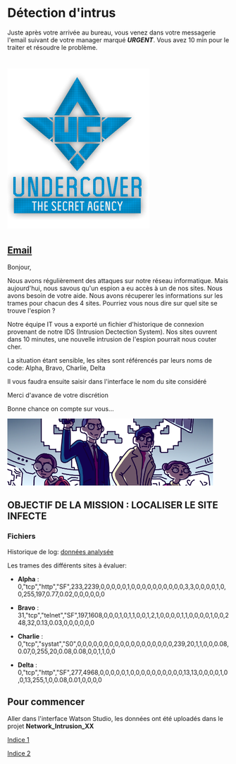 # Détection d'intrus

Juste après votre arrivée au bureau, vous venez dans votre messagerie l'email suivant de votre manager marqué ***URGENT***.
Vous avez 10 min pour le traiter et résoudre le problème.

# ![img](/assets/undercover.png)

## <u>Email</u>

Bonjour,

Nous avons régulièrement des attaques sur notre réseau informatique. Mais aujourd'hui, nous savous qu'un espion a eu accès à un de nos sites. Nous avons besoin de votre aide. Nous avons récuperer les informations sur les trames pour chacun des 4 sites. Pourriez vous nous dire sur quel site se trouve l'espion ?

Notre équipe IT vous a exporté un fichier d'historique de connexion provenant de notre IDS (Intrusion Dectection System). Nos sites ouvrent dans 10 minutes, une nouvelle intrusion de l'espion pourrait nous couter cher.

La situation étant sensible, les sites sont référencés par leurs noms de code: Alpha, Bravo, Charlie, Delta

Il vous faudra ensuite saisir dans l'interface le nom du site considéré

Merci d'avance de votre discrétion

Bonne chance on compte sur vous...

![image-20200824161301556](/assets/image-20200824161301556.png)

## OBJECTIF DE LA MISSION : LOCALISER LE SITE INFECTE

### Fichiers

Historique de log: [données analysée](https://github.com/vperrinfr/network_intrusion/blob/master/data/Train_data.csv)

Les trames des différents sites à évaluer: 

- **Alpha** : 0,"tcp","http","SF",233,2239,0,0,0,0,0,1,0,0,0,0,0,0,0,0,0,0,3,3,0,0,0,0,1,0,0,255,197,0.77,0.02,0,0,0,0,0,0

- **Bravo** : 31,"tcp","telnet","SF",197,1608,0,0,0,1,0,1,1,0,0,1,2,1,0,0,0,0,1,1,0,0,0,0,1,0,0,248,32,0.13,0.03,0,0,0,0,0,0

- **Charlie** : 0,"tcp","systat","S0",0,0,0,0,0,0,0,0,0,0,0,0,0,0,0,0,0,0,239,20,1,1,0,0,0.08,0.07,0,255,20,0.08,0.08,0,0,1,1,0,0

- **Delta** : 0,"tcp","http","SF",277,4968,0,0,0,0,0,1,0,0,0,0,0,0,0,0,0,0,13,13,0,0,0,0,1,0,0,13,255,1,0,0.08,0.01,0,0,0,0

## Pour commencer

Aller dans l'interface Watson Studio, les données ont été uploadés dans le projet **Network_Intrusion_XX**

[Indice 1](https://github.com/vperrinfr/network_intrusion/blob/master/indice1.md)

[Indice 2](https://github.com/vperrinfr/network_intrusion/blob/master/indice2.md)


